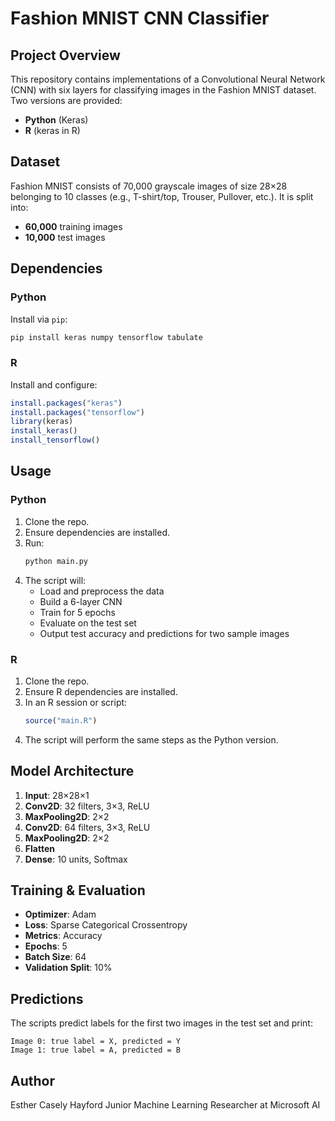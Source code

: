 # Fashion MNIST CNN Classifier

## Project Overview
This repository contains implementations of a Convolutional Neural Network (CNN) with six layers for classifying images in the Fashion MNIST dataset. Two versions are provided:
- **Python** (Keras)
- **R** (keras in R)

## Dataset
Fashion MNIST consists of 70,000 grayscale images of size 28×28 belonging to 10 classes (e.g., T-shirt/top, Trouser, Pullover, etc.). It is split into:
- **60,000** training images
- **10,000** test images

## Dependencies

### Python
Install via `pip`:
```bash
pip install keras numpy tensorflow tabulate
```

### R
Install and configure:
```r
install.packages("keras")
install.packages("tensorflow")
library(keras)
install_keras()
install_tensorflow()
```

## Usage

### Python
1. Clone the repo.
2. Ensure dependencies are installed.
3. Run:
   ```bash
   python main.py
   ```
4. The script will:
   - Load and preprocess the data
   - Build a 6-layer CNN
   - Train for 5 epochs
   - Evaluate on the test set
   - Output test accuracy and predictions for two sample images

### R
1. Clone the repo.
2. Ensure R dependencies are installed.
3. In an R session or script:
   ```r
   source("main.R")
   ```
4. The script will perform the same steps as the Python version.

## Model Architecture
1. **Input**: 28×28×1  
2. **Conv2D**: 32 filters, 3×3, ReLU  
3. **MaxPooling2D**: 2×2  
4. **Conv2D**: 64 filters, 3×3, ReLU  
5. **MaxPooling2D**: 2×2  
6. **Flatten**  
7. **Dense**: 10 units, Softmax  

## Training & Evaluation
- **Optimizer**: Adam  
- **Loss**: Sparse Categorical Crossentropy  
- **Metrics**: Accuracy  
- **Epochs**: 5  
- **Batch Size**: 64  
- **Validation Split**: 10%

## Predictions
The scripts predict labels for the first two images in the test set and print:
```
Image 0: true label = X, predicted = Y
Image 1: true label = A, predicted = B
```

## Author
Esther Casely Hayford 
Junior Machine Learning Researcher at Microsoft AI

